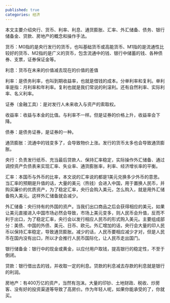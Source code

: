```yaml
---
published: true
categories: 经济
---
```

本文主要介绍央行、货币、利率、利息、通货膨胀、汇率、外汇储备、债务、银行储备金、贷款、房地产的概念和操作手法。

货币：M0指的是央行发行的货币，也叫基础货币或高能货币、M1指的是流通性比较好的货币、M2指的是广义的货币，包含流通中的钱、银行中储蓄的钱、各种债券、支票，证券保证金等。

利息：货币在未来的价值减去现在的价值的差值

利率：是债务利率，也叫到期收益率，也就是借钱的成本。分单利率和复利。单利率是指：月利率和年利率。复利也就是我们常说的利滚利。还有自然利率、实际利率、名义利率。

证券（金融工具）：是对发行人未来收入与资产的索取权。

收益率：收益与本金的比值。与利率不一样。但是证券的价格上升，收益率会下降。

债券：是债务证券，是证券的一种。

通货膨胀：流通中的钱变多了，会导致物价上涨。发行的货币太多也会导致通货膨胀。

央行：负责发行纸币、充当最后贷款人、保持汇率稳定，实际操作外汇储备、通过调控资产负债表来实现汇率、失业率、通货膨胀率，利率、经济增长率的平衡。

汇率：本国币与外币的比率，本文说的汇率说的都是1美元兑换多少外币的意思。当汇率的预期是升值的话，大量的美元（热钱）会进入中国，用于置换人民币，并购买廉价的优质资产，为了稳定汇率，央行会购入美元，怎么购入，就是用外汇储备购入美元。这样外汇储备就会减少。

外汇储备：央行持有的外国的资产。当我们出口商品之后会获得相应的美元，如果让美元直接进入中国市场必然会导致，市场上美元变多，则人民币会升值，反而不利于出口，为了稳定汇率，央行会以发行相应人民币的形式购入美元。主要组成部分：美债、中国的外债、美元、日币、欧元。外汇增加的话，央行会大量的印人民币以保持汇率稳定，导致通货膨胀。减少的话，人民币要相应减少才对，但是人民币在国内没有出口，所以才会推行人民币国际化，让人民币走出国门。

银行储备金：银行中的现金或黄金，以应付用户取钱，提高银行的稳定性，不至于倒闭。

贷款：银行借出去的钱，并收取一定的利息。贷款的利息减去存款的利息就是银行的利润。

房地产：有400万亿的资产，当然有泡沫。大量的印钞、土地财政、税收、炒房客、没有好的投资渠道等导致了高房价。作为年轻人呢，如果你能承受的了，你就买。
